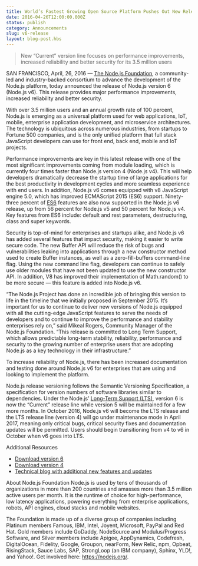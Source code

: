 ```yaml
---
title: World’s Fastest Growing Open Source Platform Pushes Out New Release
date: 2016-04-26T12:00:00.000Z
status: publish
category: Announcements
slug: v6-release
layout: blog-post.hbs
---
```


> New “Current” version line focuses on performance improvements, increased reliability and
better security for its 3.5 million users

SAN FRANCISCO, April, 26, 2016 — [The Node.js Foundation](http://ctt.marketwire.com/?release=11G082331-001&id=8448115&type=0&url=https%3a%2f%2fnodejs.org%2fen%2ffoundation%2f), a
community-led and industry-backed consortium to advance the development of the Node.js
platform, today announced the release of Node.js version 6 (Node.js v6). This release
provides major performance improvements, increased reliability and better security.

With over 3.5 million users and an annual growth rate of 100 percent, Node.js is emerging as
a universal platform used for web applications, IoT, mobile, enterprise application
development, and microservice architectures. The technology is ubiquitous across numerous
industries, from startups to Fortune 500 companies, and is the only unified platform that
full stack JavaScript developers can use for front end, back end, mobile and IoT projects.

Performance improvements are key in this latest release with one of the most significant
improvements coming from module loading, which is currently four times faster than Node.js
version 4 (Node.js v4). This will help developers dramatically decrease the startup time of
large applications for the best productivity in development cycles and more seamless
experience with end users. In addition, Node.js v6 comes equipped with v8 JavaScript engine
5.0, which has improved ECMAScript 2015 (ES6) support. Ninety-three percent of
[ES6](https://node.green/) features are also now supported in the Node.js v6 release, up from
56 percent for Node.js v5 and 50 percent for Node.js v4. Key features from ES6 include:
default and rest parameters, destructuring, class and super keywords.

Security is top-of-mind for enterprises and startups alike, and Node.js v6 has added several
features that impact security, making it easier to write secure code. The new Buffer API will
reduce the risk of bugs and vulnerabilities leaking into applications through a new
constructor method used to create Buffer instances, as well as a zero-fill-buffers
command-line flag. Using the new command line flag, developers can continue to safely use
older modules that have not been updated to use the new constructor API. In addition, V8 has
improved their implementation of Math.random() to be more secure — this feature is added into
Node.js v6.

“The Node.js Project has done an incredible job of bringing this version to life in the
timeline that we initially proposed in September 2015. It’s important for us to continue to
deliver new versions of Node.js equipped with all the cutting-edge JavaScript features to
serve the needs of developers and to continue to improve the performance and stability
enterprises rely on,” said Mikeal Rogers, Community Manager of the Node.js Foundation. “This
release is committed to Long Term Support, which allows predictable long-term stability,
reliability, performance and security to the growing number of enterprise users that are
adopting Node.js as a key technology in their infrastructure.”

To increase reliability of Node.js, there has been increased documentation and testing done
around Node.js v6 for enterprises that are using and looking to implement the platform.

Node.js release versioning follows the Semantic Versioning Specification, a specification for
version numbers of software libraries similar to dependencies. Under the Node.js’ [Long-Term
Support (LTS)](https://github.com/nodejs/LTS/), version 6 is now the “Current” release line
while version 5 will be maintained for a few more months. In October 2016, Node.js v6 will
become the LTS release and the LTS release line (version 4) will go under maintenance mode in
April 2017, meaning only critical bugs, critical security fixes and documentation updates
will be permitted. Users should begin transitioning from v4 to v6 in October when v6 goes
into LTS.

Additional Resources

* [Download version 6](https://nodejs.org/download/release/v6.0.0/)
* [Download version 4](https://nodejs.org/en/download/)
* [Technical blog with additional new features and updates](https://nodejs.org/en/blog/)

About Node.js Foundation
Node.js is used by tens of thousands of organizations in more than 200 countries and amasses
more than 3.5 million active users per month. It is the runtime of choice for
high-performance, low latency applications, powering everything from enterprise applications,
robots, API engines, cloud stacks and mobile websites.

The Foundation is made up of a diverse group of companies including Platinum members Famous,
IBM, Intel, Joyent, Microsoft, PayPal and Red Hat. Gold members include GoDaddy, NodeSource
and Modulus/Progress Software, and Silver members include Apigee, AppDynamics, Codefresh,
DigitalOcean, Fidelity, Google, Groupon, nearForm, New Relic, npm, Opbeat, RisingStack, Sauce
Labs, SAP, StrongLoop (an IBM company), Sphinx, YLD!, and Yahoo!. Get involved here:
<https://nodejs.org/>.
